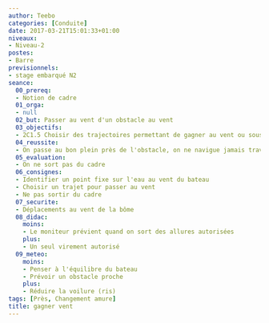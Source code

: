 ```yaml
---
author: Teebo
categories: [Conduite]
date: 2017-03-21T15:01:33+01:00
niveaux:
- Niveau-2
postes:
- Barre
previsionnels:
- stage embarqué N2
seance:
  00_prereq:
  - Notion de cadre
  01_orga:
  - null
  02_but: Passer au vent d'un obstacle au vent
  03_objectifs:
  - 2C1.5 Choisir des trajectoires permettant de gagner au vent ou sous le vent
  04_reussite:
  - On passe au bon plein près de l'obstacle, on ne navigue jamais travers ou portant
  05_evaluation:
  - On ne sort pas du cadre
  06_consignes:
  - Identifier un point fixe sur l'eau au vent du bateau
  - Choisir un trajet pour passer au vent
  - Ne pas sortir du cadre
  07_securite:
  - Déplacements au vent de la bôme
  08_didac:
    moins:
    - Le moniteur prévient quand on sort des allures autorisées
    plus:
    - Un seul virement autorisé
  09_meteo:
    moins:
    - Penser à l'équilibre du bateau
    - Prévoir un obstacle proche
    plus:
    - Réduire la voilure (ris)
tags: [Près, Changement amure]
title: gagner vent
---
```

